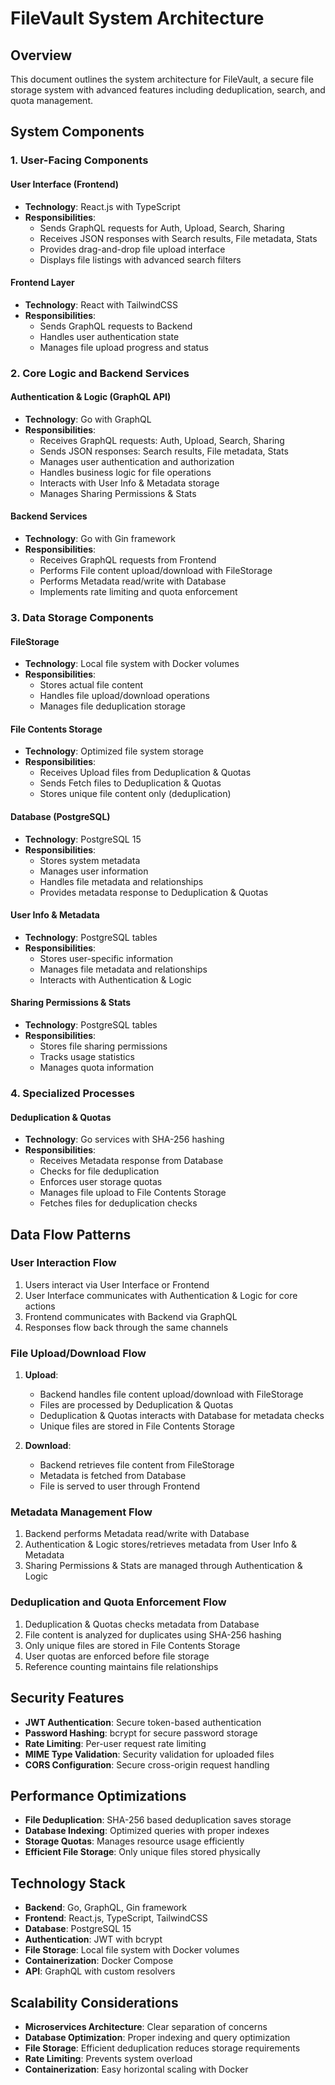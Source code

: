 # FileVault System Architecture

## Overview

This document outlines the system architecture for FileVault, a secure file storage system with advanced features including deduplication, search, and quota management.

## System Components

### 1. User-Facing Components

#### User Interface (Frontend)
- **Technology**: React.js with TypeScript
- **Responsibilities**:
  - Sends GraphQL requests for Auth, Upload, Search, Sharing
  - Receives JSON responses with Search results, File metadata, Stats
  - Provides drag-and-drop file upload interface
  - Displays file listings with advanced search filters

#### Frontend Layer
- **Technology**: React with TailwindCSS
- **Responsibilities**:
  - Sends GraphQL requests to Backend
  - Handles user authentication state
  - Manages file upload progress and status

### 2. Core Logic and Backend Services

#### Authentication & Logic (GraphQL API)
- **Technology**: Go with GraphQL
- **Responsibilities**:
  - Receives GraphQL requests: Auth, Upload, Search, Sharing
  - Sends JSON responses: Search results, File metadata, Stats
  - Manages user authentication and authorization
  - Handles business logic for file operations
  - Interacts with User Info & Metadata storage
  - Manages Sharing Permissions & Stats

#### Backend Services
- **Technology**: Go with Gin framework
- **Responsibilities**:
  - Receives GraphQL requests from Frontend
  - Performs File content upload/download with FileStorage
  - Performs Metadata read/write with Database
  - Implements rate limiting and quota enforcement

### 3. Data Storage Components

#### FileStorage
- **Technology**: Local file system with Docker volumes
- **Responsibilities**:
  - Stores actual file content
  - Handles file upload/download operations
  - Manages file deduplication storage

#### File Contents Storage
- **Technology**: Optimized file system storage
- **Responsibilities**:
  - Receives Upload files from Deduplication & Quotas
  - Sends Fetch files to Deduplication & Quotas
  - Stores unique file content only (deduplication)

#### Database (PostgreSQL)
- **Technology**: PostgreSQL 15
- **Responsibilities**:
  - Stores system metadata
  - Manages user information
  - Handles file metadata and relationships
  - Provides metadata response to Deduplication & Quotas

#### User Info & Metadata
- **Technology**: PostgreSQL tables
- **Responsibilities**:
  - Stores user-specific information
  - Manages file metadata and relationships
  - Interacts with Authentication & Logic

#### Sharing Permissions & Stats
- **Technology**: PostgreSQL tables
- **Responsibilities**:
  - Stores file sharing permissions
  - Tracks usage statistics
  - Manages quota information

### 4. Specialized Processes

#### Deduplication & Quotas
- **Technology**: Go services with SHA-256 hashing
- **Responsibilities**:
  - Receives Metadata response from Database
  - Checks for file deduplication
  - Enforces user storage quotas
  - Manages file upload to File Contents Storage
  - Fetches files for deduplication checks

## Data Flow Patterns

### User Interaction Flow
1. Users interact via User Interface or Frontend
2. User Interface communicates with Authentication & Logic for core actions
3. Frontend communicates with Backend via GraphQL
4. Responses flow back through the same channels

### File Upload/Download Flow
1. **Upload**:
   - Backend handles file content upload/download with FileStorage
   - Files are processed by Deduplication & Quotas
   - Deduplication & Quotas interacts with Database for metadata checks
   - Unique files are stored in File Contents Storage

2. **Download**:
   - Backend retrieves file content from FileStorage
   - Metadata is fetched from Database
   - File is served to user through Frontend

### Metadata Management Flow
1. Backend performs Metadata read/write with Database
2. Authentication & Logic stores/retrieves metadata from User Info & Metadata
3. Sharing Permissions & Stats are managed through Authentication & Logic

### Deduplication and Quota Enforcement Flow
1. Deduplication & Quotas checks metadata from Database
2. File content is analyzed for duplicates using SHA-256 hashing
3. Only unique files are stored in File Contents Storage
4. User quotas are enforced before file storage
5. Reference counting maintains file relationships

## Security Features

- **JWT Authentication**: Secure token-based authentication
- **Password Hashing**: bcrypt for secure password storage
- **Rate Limiting**: Per-user request rate limiting
- **MIME Type Validation**: Security validation for uploaded files
- **CORS Configuration**: Secure cross-origin request handling

## Performance Optimizations

- **File Deduplication**: SHA-256 based deduplication saves storage
- **Database Indexing**: Optimized queries with proper indexes
- **Storage Quotas**: Manages resource usage efficiently
- **Efficient File Storage**: Only unique files stored physically

## Technology Stack

- **Backend**: Go, GraphQL, Gin framework
- **Frontend**: React.js, TypeScript, TailwindCSS
- **Database**: PostgreSQL 15
- **Authentication**: JWT with bcrypt
- **File Storage**: Local file system with Docker volumes
- **Containerization**: Docker Compose
- **API**: GraphQL with custom resolvers

## Scalability Considerations

- **Microservices Architecture**: Clear separation of concerns
- **Database Optimization**: Proper indexing and query optimization
- **File Storage**: Efficient deduplication reduces storage requirements
- **Rate Limiting**: Prevents system overload
- **Containerization**: Easy horizontal scaling with Docker
